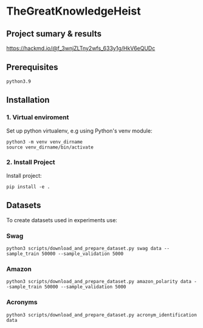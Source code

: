 # TheGreatKnowledgeHeist

## Project sumary & results

https://hackmd.io/@f_3wnjZLTny2wfs_633y1g/HkV6eQUDc

## Prerequisites
```
python3.9
```
## Installation
### 1. Virtual enviroment
Set up python virtualenv, e.g using Python's venv module:
```
python3 -m venv venv_dirname
source venv_dirname/bin/activate
```
### 2. Install Project
Install project:
```
pip install -e .
```

## Datasets
To create datasets used in experiments use:


### Swag
```
python3 scripts/download_and_prepare_dataset.py swag data --sample_train 50000 --sample_validation 5000
```
### Amazon
```
python3 scripts/download_and_prepare_dataset.py amazon_polarity data --sample_train 50000 --sample_validation 5000
```
### Acronyms
```
python3 scripts/download_and_prepare_dataset.py acronym_identification data
```
